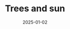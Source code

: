 ---
title: 'Trees and sun'
date: '2025-01-02'
image: 'https://cdn.diblasio.social/static/photos/2025/20250102_125344.jpg'
alt_text: "Bare tree branches silhouetted against a bright sky in Huizen, Netherlands."
tags:
  - "#Photography"
  - "#Netherlands"
  - "#Huizen"
  - "#Nature"
  - "#TreeSilhouette"
  - "#NaturePhotography"
  - "#iPhonePhotography"
  - "#WinterTrees"
  - "#NoordHolland"
  - "ShotOniPhone"
  - "Halide"
  - "ProcessZero"
description: ''
created_date: '2025-01-02'
location: "60, Rijsbergenweg, Zenderwijk, Huizerhoogt, Huizen, Noord-Holland, Nederland, 1276 GA, Nederland"
exif_data: "Apple iPhone 15 Pro 9mm f/2.8 (1/1200 | f/2.8 | ISO 25)"
draft: false
---